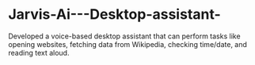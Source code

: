 # Jarvis-Ai---Desktop-assistant-
Developed a voice-based desktop assistant  that can perform tasks like opening websites, fetching data from Wikipedia, checking time/date, and reading text aloud. 
